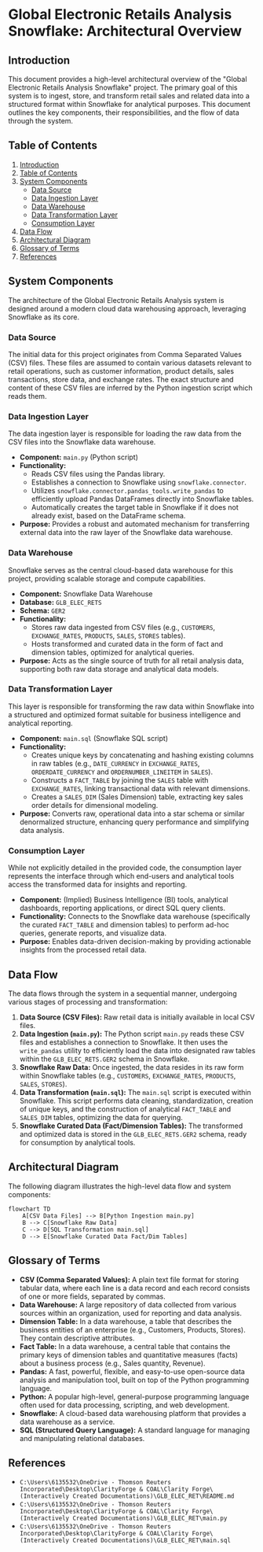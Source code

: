 # Global Electronic Retails Analysis Snowflake: Architectural Overview

## Introduction

This document provides a high-level architectural overview of the "Global Electronic Retails Analysis Snowflake" project. The primary goal of this system is to ingest, store, and transform retail sales and related data into a structured format within Snowflake for analytical purposes. This document outlines the key components, their responsibilities, and the flow of data through the system.

## Table of Contents

1.  [Introduction](#introduction)
2.  [Table of Contents](#table-of-contents)
3.  [System Components](#system-components)
    *   [Data Source](#data-source)
    *   [Data Ingestion Layer](#data-ingestion-layer)
    *   [Data Warehouse](#data-warehouse)
    *   [Data Transformation Layer](#data-transformation-layer)
    *   [Consumption Layer](#consumption-layer)
4.  [Data Flow](#data-flow)
5.  [Architectural Diagram](#architectural-diagram)
6.  [Glossary of Terms](#glossary-of-terms)
7.  [References](#references)

## System Components

The architecture of the Global Electronic Retails Analysis system is designed around a modern cloud data warehousing approach, leveraging Snowflake as its core.

### Data Source

The initial data for this project originates from Comma Separated Values (CSV) files. These files are assumed to contain various datasets relevant to retail operations, such as customer information, product details, sales transactions, store data, and exchange rates. The exact structure and content of these CSV files are inferred by the Python ingestion script which reads them.

### Data Ingestion Layer

The data ingestion layer is responsible for loading the raw data from the CSV files into the Snowflake data warehouse.

*   **Component:** `main.py` (Python script)
*   **Functionality:**
    *   Reads CSV files using the Pandas library.
    *   Establishes a connection to Snowflake using `snowflake.connector`.
    *   Utilizes `snowflake.connector.pandas_tools.write_pandas` to efficiently upload Pandas DataFrames directly into Snowflake tables.
    *   Automatically creates the target table in Snowflake if it does not already exist, based on the DataFrame schema.
*   **Purpose:** Provides a robust and automated mechanism for transferring external data into the raw layer of the Snowflake data warehouse.

### Data Warehouse

Snowflake serves as the central cloud-based data warehouse for this project, providing scalable storage and compute capabilities.

*   **Component:** Snowflake Data Warehouse
*   **Database:** `GLB_ELEC_RETS`
*   **Schema:** `GER2`
*   **Functionality:**
    *   Stores raw data ingested from CSV files (e.g., `CUSTOMERS`, `EXCHANGE_RATES`, `PRODUCTS`, `SALES`, `STORES` tables).
    *   Hosts transformed and curated data in the form of fact and dimension tables, optimized for analytical queries.
*   **Purpose:** Acts as the single source of truth for all retail analysis data, supporting both raw data storage and analytical data models.

### Data Transformation Layer

This layer is responsible for transforming the raw data within Snowflake into a structured and optimized format suitable for business intelligence and analytical reporting.

*   **Component:** `main.sql` (Snowflake SQL script)
*   **Functionality:**
    *   Creates unique keys by concatenating and hashing existing columns in raw tables (e.g., `DATE_CURRENCY` in `EXCHANGE_RATES`, `ORDERDATE_CURRENCY` and `ORDERNUMBER_LINEITEM` in `SALES`).
    *   Constructs a `FACT_TABLE` by joining the `SALES` table with `EXCHANGE_RATES`, linking transactional data with relevant dimensions.
    *   Creates a `SALES_DIM` (Sales Dimension) table, extracting key sales order details for dimensional modeling.
*   **Purpose:** Converts raw, operational data into a star schema or similar denormalized structure, enhancing query performance and simplifying data analysis.

### Consumption Layer

While not explicitly detailed in the provided code, the consumption layer represents the interface through which end-users and analytical tools access the transformed data for insights and reporting.

*   **Component:** (Implied) Business Intelligence (BI) tools, analytical dashboards, reporting applications, or direct SQL query clients.
*   **Functionality:** Connects to the Snowflake data warehouse (specifically the curated `FACT_TABLE` and dimension tables) to perform ad-hoc queries, generate reports, and visualize data.
*   **Purpose:** Enables data-driven decision-making by providing actionable insights from the processed retail data.

## Data Flow

The data flows through the system in a sequential manner, undergoing various stages of processing and transformation:

1.  **Data Source (CSV Files):** Raw retail data is initially available in local CSV files.
2.  **Data Ingestion (`main.py`):** The Python script `main.py` reads these CSV files and establishes a connection to Snowflake. It then uses the `write_pandas` utility to efficiently load the data into designated raw tables within the `GLB_ELEC_RETS.GER2` schema in Snowflake.
3.  **Snowflake Raw Data:** Once ingested, the data resides in its raw form within Snowflake tables (e.g., `CUSTOMERS`, `EXCHANGE_RATES`, `PRODUCTS`, `SALES`, `STORES`).
4.  **Data Transformation (`main.sql`):** The `main.sql` script is executed within Snowflake. This script performs data cleaning, standardization, creation of unique keys, and the construction of analytical `FACT_TABLE` and `SALES_DIM` tables, optimizing the data for querying.
5.  **Snowflake Curated Data (Fact/Dimension Tables):** The transformed and optimized data is stored in the `GLB_ELEC_RETS.GER2` schema, ready for consumption by analytical tools.

## Architectural Diagram

The following diagram illustrates the high-level data flow and system components:

```mermaid
flowchart TD
    A[CSV Data Files] --> B[Python Ingestion main.py]
    B --> C[Snowflake Raw Data]
    C --> D[SQL Transformation main.sql]
    D --> E[Snowflake Curated Data Fact/Dim Tables]
```

## Glossary of Terms

*   **CSV (Comma Separated Values):** A plain text file format for storing tabular data, where each line is a data record and each record consists of one or more fields, separated by commas.
*   **Data Warehouse:** A large repository of data collected from various sources within an organization, used for reporting and data analysis.
*   **Dimension Table:** In a data warehouse, a table that describes the business entities of an enterprise (e.g., Customers, Products, Stores). They contain descriptive attributes.
*   **Fact Table:** In a data warehouse, a central table that contains the primary keys of dimension tables and quantitative measures (facts) about a business process (e.g., Sales quantity, Revenue).
*   **Pandas:** A fast, powerful, flexible, and easy-to-use open-source data analysis and manipulation tool, built on top of the Python programming language.
*   **Python:** A popular high-level, general-purpose programming language often used for data processing, scripting, and web development.
*   **Snowflake:** A cloud-based data warehousing platform that provides a data warehouse as a service.
*   **SQL (Structured Query Language):** A standard language for managing and manipulating relational databases.

## References

*   `C:\Users\6135532\OneDrive - Thomson Reuters Incorporated\Desktop\ClarityForge & COAL\Clarity Forge\(Interactively Created Documentations)\GLB_ELEC_RET\README.md`
*   `C:\Users\6135532\OneDrive - Thomson Reuters Incorporated\Desktop\ClarityForge & COAL\Clarity Forge\(Interactively Created Documentations)\GLB_ELEC_RET\main.py`
*   `C:\Users\6135532\OneDrive - Thomson Reuters Incorporated\Desktop\ClarityForge & COAL\Clarity Forge\(Interactively Created Documentations)\GLB_ELEC_RET\main.sql`